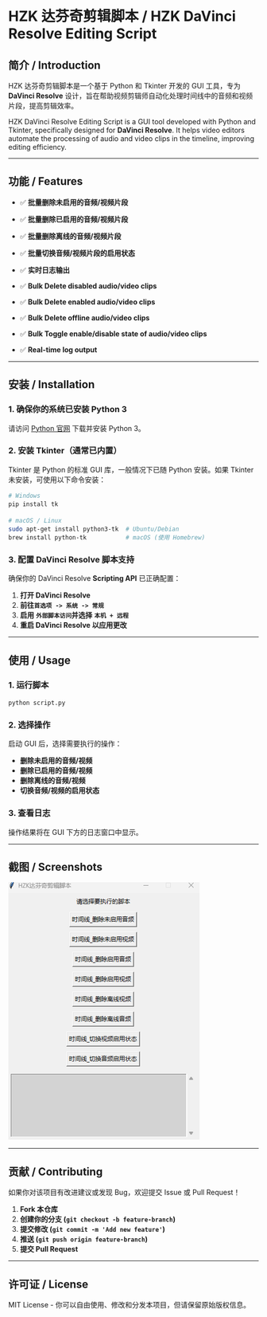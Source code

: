 # HZK 达芬奇剪辑脚本 / HZK DaVinci Resolve Editing Script

## 简介 / Introduction

HZK 达芬奇剪辑脚本是一个基于 Python 和 Tkinter 开发的 GUI 工具，专为 **DaVinci Resolve** 设计，旨在帮助视频剪辑师自动化处理时间线中的音频和视频片段，提高剪辑效率。

HZK DaVinci Resolve Editing Script is a GUI tool developed with Python and Tkinter, specifically designed for **DaVinci Resolve**. It helps video editors automate the processing of audio and video clips in the timeline, improving editing efficiency.

---

## 功能 / Features

* ✅ **批量删除未启用的音频/视频片段**
* ✅ **批量删除已启用的音频/视频片段**
* ✅ **批量删除离线的音频/视频片段**
* ✅ **批量切换音频/视频片段的启用状态**
* ✅ **实时日志输出**

* ✅ **Bulk Delete disabled audio/video clips**
* ✅ **Bulk Delete enabled audio/video clips**
* ✅ **Bulk Delete offline audio/video clips**
* ✅ **Bulk Toggle enable/disable state of audio/video clips**
* ✅ **Real-time log output**

---

## 安装 / Installation

### 1. 确保你的系统已安装 Python 3

请访问 [Python 官网](https://www.python.org/) 下载并安装 Python 3。

### 2. 安装 Tkinter（通常已内置）

Tkinter 是 Python 的标准 GUI 库，一般情况下已随 Python 安装。如果 Tkinter 未安装，可使用以下命令安装：

```bash
# Windows
pip install tk

# macOS / Linux
sudo apt-get install python3-tk  # Ubuntu/Debian
brew install python-tk           # macOS (使用 Homebrew)
```

### 3. 配置 DaVinci Resolve 脚本支持

确保你的 DaVinci Resolve **Scripting API** 已正确配置：

1. **打开 DaVinci Resolve**
2. **前往** **​`首选项 -> 系统 -> 常规`​**
3. **启用** **​`外部脚本访问`​** **并选择** **​`本机 + 远程`​**
4. **重启 DaVinci Resolve 以应用更改**

---

## 使用 / Usage

### 1. 运行脚本

```bash
python script.py
```

### 2. 选择操作

启动 GUI 后，选择需要执行的操作：

* **删除未启用的音频/视频**
* **删除已启用的音频/视频**
* **删除离线的音频/视频**
* **切换音频/视频的启用状态**

### 3. 查看日志

操作结果将在 GUI 下方的日志窗口中显示。

---

## 截图 / Screenshots

![Snipaste_2025-03-09_17-23-38](Pic/Snipaste_2025-03-09_17-23-38.png)

---

## 贡献 / Contributing

如果你对该项目有改进建议或发现 Bug，欢迎提交 Issue 或 Pull Request！

1. **Fork 本仓库**
2. **创建你的分支 (**​**​`git checkout -b feature-branch`​**​ **)**
3. **提交修改 (**​**​`git commit -m 'Add new feature'`​**​ **)**
4. **推送 (**​**​`git push origin feature-branch`​**​ **)**
5. **提交 Pull Request**

---

## 许可证 / License

MIT License - 你可以自由使用、修改和分发本项目，但请保留原始版权信息。